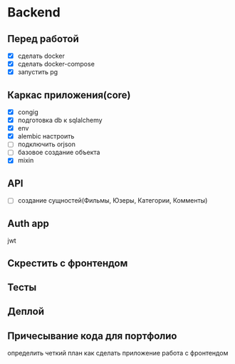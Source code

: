 # Backend
## Перед работой
- [x] сделать docker
- [x] сделать docker-compose
- [x] запустить pg
## Каркас приложения(core)
- [x] congig
- [x] подготовка db к sqlalchemy
- [x] env
- [x] alembic настроить
- [ ] подключить orjson
- [ ] базовое создание объекта 
- [x] mixin

## API
- [ ] создание сущностей(Фильмы, Юзеры, Категории, Комменты)
## Auth app 
jwt
## Скрестить с фронтендом
## Тесты
## Деплой
## Причесывание кода для портфолио



определить четкий план как сделать приложение
работа с фронтендом





